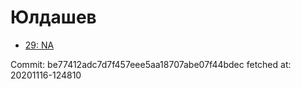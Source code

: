 # Юлдашев
- [29: NA](29.md)

Commit: be77412adc7d7f457eee5aa18707abe07f44bdec
 fetched at: 20201116-124810
